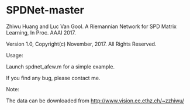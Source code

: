 # SPDNet-master
Zhiwu Huang and Luc Van Gool. A Riemannian Network for SPD Matrix Learning, In Proc. AAAI 2017. 

Version 1.0,  Copyright(c) November, 2017. All Rights Reserved.

Usage:

Launch spdnet_afew.m for a simple example.

If you find any bug, please contact me. 

Note:

The data can be downloaded from http://www.vision.ee.ethz.ch/~zzhiwu/


